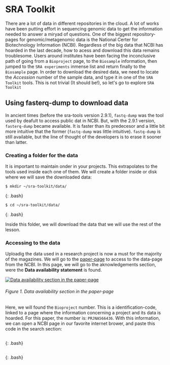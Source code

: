 # SRA Toolkit

There are a lot of data in different repositories in the cloud. A lot of works have been 
putting effort in sequencing genomic data to get the information needed to answer a miryad of 
questions.
One of the biggest repository-pages for genomic/metagenomic data is the National Certer for 
Biotechnology Information (NCBI). Regardless of the big data that NCBI has hoarded in the last 
decade, how to acess and download this data remains troublesome. Users around institutes have 
been facing the inconclusive path of going from a `Bioproject` page, to the `Biosample` 
information, then jumped to the `SRA experiments` inmense list and return finally to the 
`Biosample` page. In order to download the desired data, we need to locate the *Accession* 
number of the sample data, and type it in one of the `SRA Toolkit` tools. This is not trivial (It should be!), so let's go 
to explore `SRA Toolkit`

## Using fasterq-dump to download data

In ancient times (before the sra-tools version 2.9.1), `fastq-dump` was the tool used by 
deafult to access public dat in NCBI. But, with the 2.9.1 version, `fasterq-dump` became
available. It is faster than its predecesor and a little bit more intuitive that the former 
(`fastq-dump` was little intuitive). `fastq-dump` is still available, but the line of 
thought of the developers is to erase it sooner than latter.

### Creating a folder for the data
It is important to maintain onder in your projects. This extrapolates to the tools used inside
each one of them. We will create a folder inside or disk where we will save the downloaded data:

~~~
$ mkdir ~/sra-toolkit/data/
~~~
{: .bash}

~~~
$ cd ~/sra-toolkit/data/
~~~
{: .bash}

Inside this folder, we will download the data that we will use the rest of the lesson.

### Accessing to the data

Uploadig the data used in a research project is now a must for the majority of the magazines.
We will go to the [paper-page](https://www.tandfonline.com/doi/full/10.1080/21678421.2021.1904994?scroll=top&needAccess=true) to access to the data-page from the NCBI.
In this page, we will go to the aknowledgements section, were the 
**Data availability statement** is found.

<a href="{{ page.root }}/fig/02-07-01.png">
  <img src="{{ page.root }}/fig/02-07-01.png" alt="Data availability 
  section in the paper-page" />
</a>

###### Figure 1. Data availability section in the paper-page

Here, we will found the `Bioproject` number. This is a identification-code, linked to a page
where the information concerning a project and its data is hoarded. For this paper, the number
is: `PRJNA566436`. 
With this information, we can open a NCBI page in our favorite internet brower, and paste this
code in the search section:







~~~

~~~
{: .bash}




~~~

~~~
{: .bash}